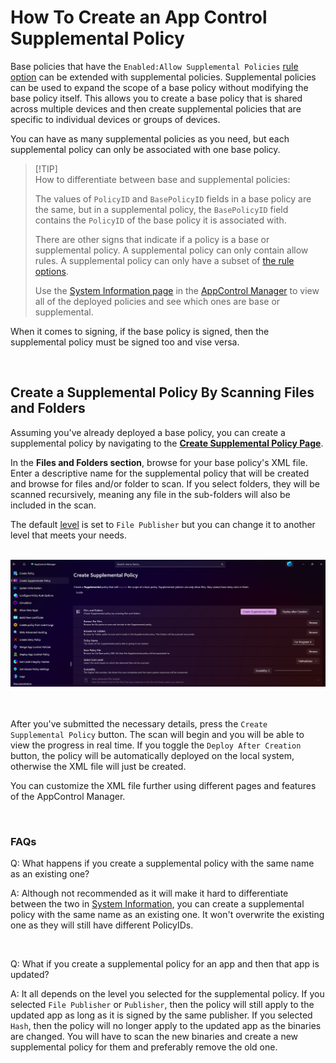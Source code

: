 # How To Create an App Control Supplemental Policy

Base policies that have the `Enabled:Allow Supplemental Policies` [rule option](https://learn.microsoft.com/en-us/windows/security/application-security/application-control/app-control-for-business/design/select-types-of-rules-to-create#table-1-app-control-for-business-policy---policy-rule-options) can be extended with supplemental policies. Supplemental policies can be used to expand the scope of a base policy without modifying the base policy itself. This allows you to create a base policy that is shared across multiple devices and then create supplemental policies that are specific to individual devices or groups of devices.

You can have as many supplemental policies as you need, but each supplemental policy can only be associated with one base policy.

> [!TIP]\
> How to differentiate between base and supplemental policies:
>
> The values of `PolicyID` and `BasePolicyID` fields in a base policy are the same, but in a supplemental policy, the `BasePolicyID` field contains the `PolicyID` of the base policy it is associated with.
>
> There are other signs that indicate if a policy is a base or supplemental policy. A supplemental policy can only contain allow rules. A supplemental policy can only have a subset of [the rule options](https://learn.microsoft.com/en-us/windows/security/application-security/application-control/app-control-for-business/design/select-types-of-rules-to-create#table-1-app-control-for-business-policy---policy-rule-options).
>
> Use the [System Information page](https://github.com/HotCakeX/Harden-Windows-Security/wiki/System-Information) in the [AppControl Manager](https://github.com/HotCakeX/Harden-Windows-Security/wiki/AppControl-Manager) to view all of the deployed policies and see which ones are base or supplemental.
>

When it comes to signing, if the base policy is signed, then the supplemental policy must be signed too and vise versa.

<br>

## Create a Supplemental Policy By Scanning Files and Folders

Assuming you've already deployed a base policy, you can create a supplemental policy by navigating to the [**Create Supplemental Policy Page**](https://github.com/HotCakeX/Harden-Windows-Security/wiki/Create-Supplemental-App-Control-Policy).

In the **Files and Folders section**, browse for your base policy's XML file. Enter a descriptive name for the supplemental policy that will be created and browse for files and/or folder to scan. If you select folders, they will be scanned recursively, meaning any file in the sub-folders will also be included in the scan.

The default [level](https://github.com/HotCakeX/Harden-Windows-Security/wiki/WDAC-Rule-Levels-Comparison-and-Guide) is set to `File Publisher` but you can change it to another level that meets your needs.

<br>

<div align="center">

<img src="https://raw.githubusercontent.com/HotCakeX/.github/8efca7547427750d599edd6f429be326c7010292/Pictures/PNG%20and%20JPG/How%20To%20Create%20an%20App%20Control%20Supplemental%20Policy/Files%20and%20Folders%20supplemental%20policy%20creation.png" alt="Create a Supplemental Policy By Scanning Files and Folders">

</div>

<br>

<br>

After you've submitted the necessary details, press the `Create Supplemental Policy` button. The scan will begin and you will be able to view the progress in real time. If you toggle the `Deploy After Creation` button, the policy will be automatically deployed on the local system, otherwise the XML file will just be created.

You can customize the XML file further using different pages and features of the AppControl Manager.

<br>

### FAQs

Q: What happens if you create a supplemental policy with the same name as an existing one?

A: Although not recommended as it will make it hard to differentiate between the two in [System Information](https://github.com/HotCakeX/Harden-Windows-Security/wiki/System-Information), you can create a supplemental policy with the same name as an existing one. It won't overwrite the existing one as they will still have different PolicyIDs.

<br>

Q: What if you create a supplemental policy for an app and then that app is updated?

A: It all depends on the level you selected for the supplemental policy. If you selected `File Publisher` or `Publisher`, then the policy will still apply to the updated app as long as it is signed by the same publisher. If you selected `Hash`, then the policy will no longer apply to the updated app as the binaries are changed. You will have to scan the new binaries and create a new supplemental policy for them and preferably remove the old one.

<br>

